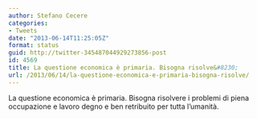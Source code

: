 ```yaml
---
author: Stefano Cecere
categories:
- Tweets
date: "2013-06-14T11:25:05Z"
format: status
guid: http://twitter-345487044929273856-post
id: 4569
title: La questione economica è primaria. Bisogna risolve&#8230;
url: /2013/06/14/la-questione-economica-e-primaria-bisogna-risolve/
---
```


La questione economica è primaria. Bisogna risolvere i problemi di piena occupazione e lavoro degno e ben retribuito per tutta l’umanità.